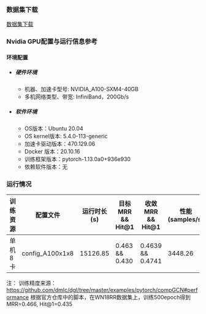 ### 数据集下载

[数据集下载](../../benchmarks/compgcn/README.md#数据集下载地址)

### Nvidia GPU配置与运行信息参考
#### 环境配置

- ##### 硬件环境
    - 机器、加速卡型号: NVIDIA_A100-SXM4-40GB
    - 多机网络类型、带宽: InfiniBand，200Gb/s

- ##### 软件环境
   - OS版本：Ubuntu 20.04
   - OS kernel版本: 5.4.0-113-generic     
   - 加速卡驱动版本：470.129.06
   - Docker 版本：20.10.16
   - 训练框架版本：pytorch-1.13.0a0+936e930
   - 依赖软件版本：无


### 运行情况
| 训练资源 | 配置文件        | 运行时长(s) | 目标 MRR && Hit@1 | 收敛MRR && Hit@1 | 性能(samples/s) |
| -------- | --------------- | ----------- | ----------------- | ---------------- | --------------- |
| 单机8卡  | config_A100x1x8 | 15126.85    | 0.463 && 0.430    | 0.4639 && 0.4741 | 3448.26         |

注：
训练精度来源：https://github.com/dmlc/dgl/tree/master/examples/pytorch/compGCN#performance
根据官方仓库中的脚本，在WN18RR数据集上，训练500epoch得到MRR=0.466, Hit@1=0.435
